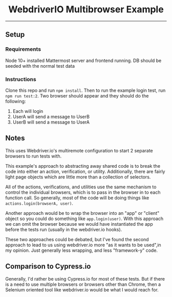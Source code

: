 <div align="center">
<h1>WebdriverIO Multibrowser Example</h1>

<p></p>
</div>

<hr />

## Setup

### Requirements

Node 10+ installed
Mattermost server and frontend running.
DB should be seeded with the normal test data

### Instructions

Clone this repo and run `npm install`.
Then to run the example login test, run `npm run test:2`. Two browser should appear and they should do the following:

1.  Each will login
1.  UserA will send a message to UserB
1.  UserB will send a message to UserA

## Notes

This uses Webdriver.io's multiremote configuration to start 2 separate browsers to run tests with.

This example's approach to abstracting away shared code is to break the code into either an action, verification, or utility. Additionally, there are fairly light page objects which are little more than a collection of selectors.

All of the actions, verifications, and utilities use the same mechanism
to control the individual browsers, which is to pass in the browser in to each function call. So generally, most of the code will be doing things like `actions.login(browserA, user)`.

Another approach would be to wrap the browser into an "app" or "client" object so you could do something like `app.login(user)`. With this approach we can omit the browser because we would have instantiated the app before the tests run (usually in the webdriver.io hooks).

These two approaches could be debated, but I've found the second approach to lead to us using webdriver.io more "as it wants to be used",in my opinion. Just generally less wrapping, and less "framework-y" code.

## Comparison to Cypress.io

Generally, I'd rather be using Cypress.io for most of these tests. But if there is a need to use multiple browsers or browsers other than Chrome, then a Selenium oriented tool like webdriver.io would be what I would reach for.
